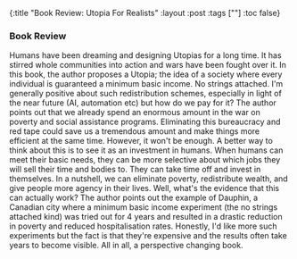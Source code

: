 {:title "Book Review: Utopia For Realists"
 :layout :post
 :tags [""]
 :toc false}

### Book Review

Humans have been dreaming and designing Utopias for a long time. It has stirred whole communities into action and wars have been fought over it. In this book, the author proposes a Utopia; the idea of a society where every individual is guaranteed a minimum basic income. No strings attached. I'm generally positive about such redistribution schemes, especially in light of the near future (AI, automation etc) but how do we pay for it? The author points out that we already spend an enormous amount in the war on poverty and social assistance programs. Eliminating this bureaucracy and red tape could save us a tremendous amount and make things more efficient at the same time. However, it won't be enough. A better way to think about this is to see it as an investment in humans. When humans can meet their basic needs, they can be more selective about which jobs they will sell their time and bodies to. They can take time off and invest in themselves. In a nutshell, we can eliminate poverty, redistribute wealth, and give people more agency in their lives. Well, what's the evidence that this can actually work? The author points out the example of Dauphin, a Canadian city where a minimum basic income experiment (the no strings attached kind) was tried out for 4 years and resulted in a drastic reduction in poverty and reduced hospitalisation rates. Honestly, I'd like more such experiments but the fact is that they're expensive and the results often take years to become visible. All in all, a perspective changing book.
